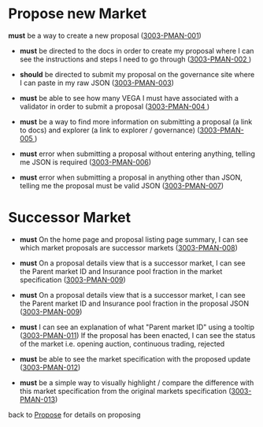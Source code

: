 # Propose new Market

**must** be a way to create a new proposal
(<a name="3003-PMAN-001" href="#3003-PMAN-001">3003-PMAN-001</a>)

- **must** be directed to the docs in order to create my proposal where I can see the instructions and steps I need to go through
  (<a name="3003-PMAN-002" href="#3003-PMAN-002">3003-PMAN-002 </a>)

- **should** be directed to submit my proposal on the governance site where I can paste in my raw JSON
  (<a name="3003-PMAN-003" href="#3003-PMAN-003">3003-PMAN-003</a>)

- **must** be able to see how many VEGA I must have associated with a validator in order to submit a proposal
  (<a name="3003-PMAN-004" href="#3003-PMAN-004">3003-PMAN-004 </a>)

- **must** be a way to find more information on submitting a proposal (a link to docs) and explorer (a link to explorer / governance)
  (<a name="3003-PMAN-005" href="#3003-PMAN-005">3003-PMAN-005 </a>)

- **must** error when submitting a proposal without entering anything, telling me JSON is required
  (<a name="3003-PMAN-006" href="#3003-PMAN-006">3003-PMAN-006</a>)

- **must** error when submitting a proposal in anything other than JSON, telling me the proposal must be valid JSON
  (<a name="3003-PMAN-007" href="#3003-PMAN-007">3003-PMAN-007</a>)

# Successor Market

- **must** On the home page and proposal listing page summary, I can see which market proposals are successor markets (<a name="3003-PMAN-008" href="#3003-PMAN-008">3003-PMAN-008</a>)

- **must** On a proposal details view that is a successor market, I can see the Parent market ID and Insurance pool fraction in the market specification (<a name="3003-PMAN-009" href="#3003-PMAN-009">3003-PMAN-009</a>)

- **must** On a proposal details view that is a successor market, I can see the Parent market ID and Insurance pool fraction in the proposal JSON (<a name="3003-PMAN-010" href="#3003-PMAN-010">3003-PMAN-009</a>)

- **must** I can see an explanation of what "Parent market ID" using a tooltip (<a name="3003-PMAN-011" href="#3003-PMAN-011">3003-PMAN-011</a>)
  If the proposal has been enacted, I can see the status of the market i.e. opening auction, continuous trading, rejected

- **must** be able to see the market specification with the proposed update (<a name="3003-PMAN-012" href="#3003-PMAN-012">3003-PMAN-012</a>)

- **must** be a simple way to visually highlight / compare the difference with this market specification from the original markets specification (<a name="3003-PMAN-013" href="#3003-PMAN-013">3003-PMAN-013</a>)

back to [Propose](./3002-PROP-propose.md) for details on proposing
